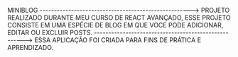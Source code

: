 MINIBLOG
----------------------------------------------------->
PROJETO REALIZADO DURANTE MEU CURSO DE REACT AVANÇADO,
ESSE PROJETO CONSISTE EM UMA ESPÉCIE DE BLOG EM QUE VOCE PODE ADICIONAR, EDITAR OU EXCLUIR POSTS.
----------------------------------------------------->
ESSA APLICAÇÃO FOI CRIADA PARA FINS DE PRÁTICA E APRENDIZADO.
